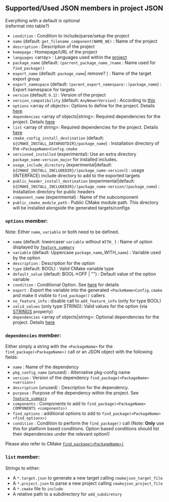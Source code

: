 ## Supported/Used JSON members in project JSON
Everything with a default is optional <br> 
(reformat into table?) <br>
 - `condition` : Condition to include/parse/setup the project 
 - `name` (default: `get_filename_component(NAME_WE)` : Name of the project
 - `description` : Description of the project
 - `homepage` : Homepage/URL of the project
 - `languages` \<array\> : Languages used within the [project](https://cmake.org/cmake/help/latest/command/project.html)
 - `package_name` (default: `(parrent_package_name_)name` : Name used for `find_package()`
 - `export_name` (default: `package_name`| remove? ) : Name of the target export group
 - `export_namespace` (default: `(parent_export_namespace::)package_name`) : Export namespace for targets
 - `version` (default: `0.1`) : Version of the project
 - `version_compatibility` (default: `AnyNewerVersion`) : According to [this](https://cmake.org/cmake/help/latest/module/CMakePackageConfigHelpers.html#command:write_basic_package_version_file)
 - `options` \<array of objects\>: Options to define for the project. Details [here](#options-member)
 - `dependencies` \<array of objects|string\>: Required dependencies for the project. Details [here](#dependencies-member)
 - `list` \<array of string\>: Required dependencies for the project. Details [here](#list-member)
 - `cmake_config_install_destination` (default: `${CMAKE_INSTALL_DATAROOTDIR}/package_name`) : Installation directory of the `<PackageName>Config.cmake`
 - `versioned_installed` (experimental): Use an extra directory `package_name-version_major` for installed includes. 
 - `usage_include_directory` (experimental|default: `${CMAKE_INSTALL_INCLUDEDIR}/(package_name-version)`) : usage (INTERFACE) include directory to add to the exported targets 
 - `public_header_install_destination` (experimental|default: `${CMAKE_INSTALL_INCLUDEDIR}/(package_name-version/)package_name`) : Installation directory for public headers
 - `component_name` (experimental) : Name of the subcomponent
 - `public_cmake_module_path` : Public CMake module path. This directory will be installed alongside the generated targets/configs
 
 ### `options` member:
 Note: Either `name`, `variable` or both need to be defined.
 - `name` (default: lowercaser `variable` without `WITH_` ) : Name of option displayed by [`feature_summary`](https://cmake.org/cmake/help/latest/module/FeatureSummary.html)
 - `variable` (default: Uppercase `package_name`\_WITH\_`name`) : Variable used by the option
 - `description` : Description for the option
 - `type` (default: BOOL) : Valid CMake variable type
 - `default_value` (default: BOOL->OFF | "") : Default value of the option variable
 - `condition` : Conditional Option. See [here](https://cmake.org/cmake/help/latest/module/CMakeDependentOption.html) for details
 - `export` : Export the variable into the generated `<PackeName>Config.cmake` and make it visible to `find_package()` callers
 - `no_feature_info` : disable call to `add_feature_info` (only for type BOOL)
 - `valid_values` (only type STRING): Valid values for the option (via [STRINGS](https://cmake.org/cmake/help/latest/prop_cache/STRINGS.html) property)
 - `dependencies` \<array of objects|string\>: Optional dependencies for the project. Details [here](#dependencies-member)

 ### `dependencies` member:
 Either simply a string with the `<PackageName>` for the `find_package(<PackageName>)` call or an JSON object with the following fields:
 - `name` : Name of the dependency
 - `pkg_config_name` (unused) : Alternative pkg-config name
 - `version` : Version of the dependency `find_package(<PackageName> <version>)`
 - `description` (unused) : Description for the dependency. 
 - `purpose` : Purpose of the dependency within the project. See [`feature_summary`](https://cmake.org/cmake/help/latest/module/FeatureSummary.html)
 - `components` : Components to add to `find_package(<PackageName> COMPONENTS <components>)`
 - `find_options` : additional options to add to `find_package(<PackageName> <find_options>)`
 - `condition` : Condition to perform the `find_package()` call (Note: **Only** use this for platform based conditions. Option based conditions should list their dependencies under the relevant option!)

Please also refer to CMake [`find_package(<PackageName>)`](https://cmake.org/cmake/help/latest/command/find_package.html)

 ### `list` member:
Strings to either:
 - A `*.target.json` to generate a new target calling `cmakejson_target_file`
 - A `*.project.json` to parse a new project calling `cmakejson_project_file`
 - A `*.cmake` file to `include`
 - A relative path to a subdirectory for `add_subdiretory`
 